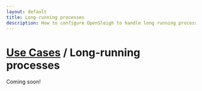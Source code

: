 ```yaml
---
layout: default
title: Long-running processes
description: How to configure OpenSleigh to handle long running processes in the background
---
```


# [Use Cases](/use-cases/) / Long-running processes

Coming soon!
